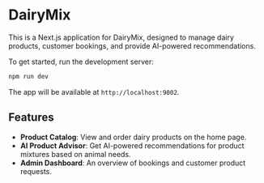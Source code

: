 # DairyMix

This is a Next.js application for DairyMix, designed to manage dairy products, customer bookings, and provide AI-powered recommendations.

To get started, run the development server:

```bash
npm run dev
```

The app will be available at `http://localhost:9002`.

## Features

- **Product Catalog**: View and order dairy products on the home page.
- **AI Product Advisor**: Get AI-powered recommendations for product mixtures based on animal needs.
- **Admin Dashboard**: An overview of bookings and customer product requests.
